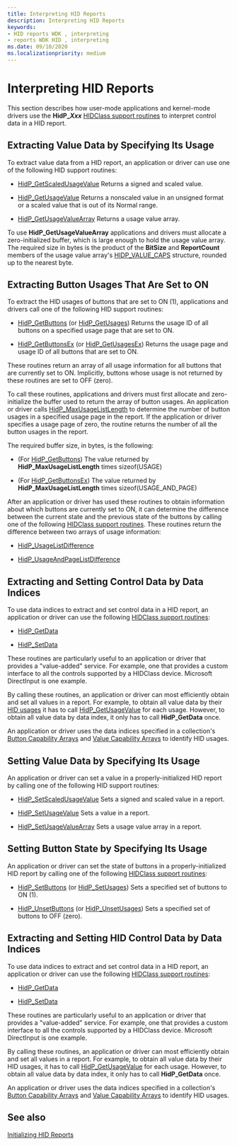 ```yaml
---
title: Interpreting HID Reports
description: Interpreting HID Reports
keywords:
- HID reports WDK , interpreting
- reports WDK HID , interpreting
ms.date: 09/10/2020
ms.localizationpriority: medium
---
```


# Interpreting HID Reports

This section describes how user-mode applications and kernel-mode drivers use the **HidP\_*Xxx*** [HIDClass support routines](/windows-hardware/drivers/ddi/_hid) to interpret control data in a HID report.

## Extracting Value Data by Specifying Its Usage

To extract value data from a HID report, an application or driver can use one of the following HID support routines:

- [HidP_GetScaledUsageValue](/windows-hardware/drivers/ddi/hidpi/nf-hidpi-hidp_getscaledusagevalue)
Returns a signed and scaled value.

- [HidP_GetUsageValue](/windows-hardware/drivers/ddi/hidpi/nf-hidpi-hidp_getusagevalue)
Returns a nonscaled value in an unsigned format or a scaled value that is out of its Normal range.

- [HidP_GetUsageValueArray](/windows-hardware/drivers/ddi/hidpi/nf-hidpi-hidp_getusagevaluearray)
Returns a usage value array.

To use **HidP_GetUsageValueArray** applications and drivers must allocate a zero-initialized buffer, which is large enough to hold the usage value array. The required size in bytes is the product of the **BitSize** and **ReportCount** members of the usage value array's [HIDP_VALUE_CAPS](/windows-hardware/drivers/ddi/hidpi/ns-hidpi-_hidp_value_caps) structure, rounded up to the nearest byte.

## Extracting Button Usages That Are Set to ON

To extract the HID usages of buttons that are set to ON (1), applications and drivers call one of the following HID support routines:

- [HidP_GetButtons](/windows-hardware/drivers/ddi/hidpi/#functionsfunctions) (or [HidP_GetUsages](/windows-hardware/drivers/ddi/hidpi/nf-hidpi-hidp_getusages))
Returns the usage ID of all buttons on a specified usage page that are set to ON.

- [HidP_GetButtonsEx](/windows-hardware/drivers/ddi/hidpi/#hidp_getbuttonsex) (or [HidP_GetUsagesEx](/windows-hardware/drivers/ddi/hidpi/nf-hidpi-hidp_getusagesex))
Returns the usage page and usage ID of all buttons that are set to ON.

These routines return an array of all usage information for all buttons that are currently set to ON. Implicitly, buttons whose usage is not returned by these routines are set to OFF (zero).

To call these routines, applications and drivers must first allocate and zero-initialize the buffer used to return the array of button usages. An application or driver calls [HidP_MaxUsageListLength](/windows-hardware/drivers/ddi/hidpi/nf-hidpi-hidp_maxusagelistlength) to determine the number of button usages in a specified usage page in the report. If the application or driver specifies a usage page of zero, the routine returns the number of all the button usages in the report.

The required buffer size, in bytes, is the following:

- (For [HidP_GetButtons](/windows-hardware/drivers/ddi/hidpi/#functionsfunctions)) The value returned by **HidP_MaxUsageListLength** times sizeof(USAGE)

- (For [HidP_GetButtonsEx](/windows-hardware/drivers/ddi/hidpi/#hidp_getbuttonsex)) The value returned by **HidP_MaxUsageListLength** times sizeof(USAGE_AND_PAGE)

After an application or driver has used these routines to obtain information about which buttons are currently set to ON, it can determine the difference between the current state and the previous state of the buttons by calling one of the following [HIDClass support routines](/windows-hardware/drivers/ddi/_hid/#hidclass-support-routines). These routines return the difference between two arrays of usage information:

- [HidP_UsageListDifference](/windows-hardware/drivers/ddi/hidpi/nf-hidpi-hidp_usagelistdifference)

- [HidP_UsageAndPageListDifference](/windows-hardware/drivers/ddi/hidpi/nf-hidpi-hidp_usageandpagelistdifference)

## Extracting and Setting Control Data by Data Indices

To use data indices to extract and set control data in a HID report, an application or driver can use the following [HIDClass support routines](/windows-hardware/drivers/ddi/_hid/#hidclass-support-routines):

- [HidP_GetData](/windows-hardware/drivers/ddi/hidpi/nf-hidpi-hidp_getdata)

- [HidP_SetData](/windows-hardware/drivers/ddi/hidpi/nf-hidpi-hidp_setdata)

These routines are particularly useful to an application or driver that provides a "value-added" service. For example, one that provides a custom interface to all the controls supported by a HIDClass device. Microsoft DirectInput is one example.

By calling these routines, an application or driver can most efficiently obtain and set all values in a report. For example, to obtain all value data by their [HID usages](./hid-usages.md) it has to call [HidP_GetUsageValue](/windows-hardware/drivers/ddi/hidpi/nf-hidpi-hidp_getusagevalue) for each usage. However, to obtain all value data by data index, it only has to call **HidP_GetData** once.

An application or driver uses the data indices specified in a collection's [Button Capability Arrays](./button-capability-arrays.md) and [Value Capability Arrays](./value-capability-arrays.md) to identify HID usages.

## Setting Value Data by Specifying Its Usage

An application or driver can set a value in a properly-initialized HID report by calling one of the following HID support routines:

- [HidP_SetScaledUsageValue](/windows-hardware/drivers/ddi/hidpi/nf-hidpi-hidp_setscaledusagevalue)
Sets a signed and scaled value in a report.

- [HidP_SetUsageValue](/windows-hardware/drivers/ddi/hidpi/nf-hidpi-hidp_setusagevalue)
Sets a value in a report.

- [HidP_SetUsageValueArray](/windows-hardware/drivers/ddi/hidpi/nf-hidpi-hidp_setusagevaluearray)
Sets a usage value array in a report.

## Setting Button State by Specifying Its Usage

An application or driver can set the state of buttons in a properly-initialized HID report by calling one of the following [HIDClass support routines](/windows-hardware/drivers/ddi/_hid/#hidclass-support-routines):

- [HidP_SetButtons](/windows-hardware/drivers/ddi/hidpi/#hidp_setbuttons) (or [HidP_SetUsages](/windows-hardware/drivers/ddi/hidpi/nf-hidpi-hidp_setusages))
Sets a specified set of buttons to ON (1).

- [HidP_UnsetButtons](/windows-hardware/drivers/ddi/hidpi/#hidp_unsetbuttons) (or [HidP_UnsetUsages](/windows-hardware/drivers/ddi/hidpi/nf-hidpi-hidp_unsetusages))
Sets a specified set of buttons to OFF (zero).

## Extracting and Setting HID Control Data by Data Indices

To use data indices to extract and set control data in a HID report, an application or driver can use the following [HIDClass support routines](/windows-hardware/drivers/ddi/_hid/#hidclass-support-routines):

- [HidP_GetData](/windows-hardware/drivers/ddi/hidpi/nf-hidpi-hidp_getdata)

- [HidP_SetData](/windows-hardware/drivers/ddi/hidpi/nf-hidpi-hidp_setdata)

These routines are particularly useful to an application or driver that provides a "value-added" service. For example, one that provides a custom interface to all the controls supported by a HIDClass device. Microsoft DirectInput is one example.

By calling these routines, an application or driver can most efficiently obtain and set all values in a report. For example, to obtain all value data by their HID usages, it has to call [HidP_GetUsageValue](/windows-hardware/drivers/ddi/hidpi/nf-hidpi-hidp_getusagevalue) for each usage. However, to obtain all value data by data index, it only has to call **HidP_GetData** once.

An application or driver uses the data indices specified in a collection's [Button Capability Arrays](./button-capability-arrays.md) and [Value Capability Arrays](./value-capability-arrays.md) to identify HID usages.

## See also

[Initializing HID Reports](initializing-hid-reports.md)